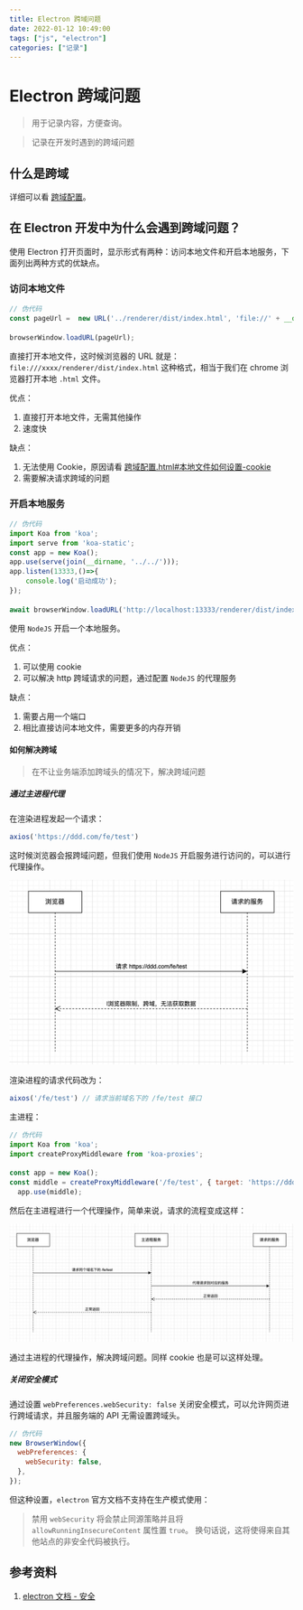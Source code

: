 ```yaml
---
title: Electron 跨域问题
date: 2022-01-12 10:49:00
tags: ["js", "electron"]
categories: ["记录"]
---
```




# Electron 跨域问题

> 用于记录内容，方便查询。

> 记录在开发时遇到的跨域问题

## 什么是跨域

详细可以看 [跨域配置](/note/frontend/安全问题/跨域配置.html)。

## 在 Electron 开发中为什么会遇到跨域问题？

使用 Electron 打开页面时，显示形式有两种：访问本地文件和开启本地服务，下面列出两种方式的优缺点。

### 访问本地文件

```javascript
// 伪代码
const pageUrl =  new URL('../renderer/dist/index.html', 'file://' + __dirname).toString();

browserWindow.loadURL(pageUrl);
```

直接打开本地文件，这时候浏览器的 URL 就是：`file:///xxxx/renderer/dist/index.html` 这种格式，相当于我们在 chrome 浏览器打开本地 `.html` 文件。

优点：

1. 直接打开本地文件，无需其他操作
2. 速度快

缺点：

1. 无法使用 Cookie，原因请看 [跨域配置.html#本地文件如何设置-cookie](/note/frontend/安全问题/跨域配置.html#本地文件如何设置-cookie)
2. 需要解决请求跨域的问题

### 开启本地服务

```javascript
// 伪代码
import Koa from 'koa';
import serve from 'koa-static';
const app = new Koa();
app.use(serve(join(__dirname, '../../')));
app.listen(13333,()=>{
    console.log('启动成功');
});

await browserWindow.loadURL('http://localhost:13333/renderer/dist/index.html');
```

使用 `NodeJS` 开启一个本地服务。

优点：

1. 可以使用 cookie
2. 可以解决 http 跨域请求的问题，通过配置 `NodeJS` 的代理服务

缺点：

1. 需要占用一个端口
2. 相比直接访问本地文件，需要更多的内存开销

#### 如何解决跨域

> 在不让业务端添加跨域头的情况下，解决跨域问题

##### 通过主进程代理

在渲染进程发起一个请求：

```javascript
axios('https://ddd.com/fe/test')
```

这时候浏览器会报跨域问题，但我们使用 `NodeJS` 开启服务进行访问的，可以进行代理操作。

![](../../../public/electron/service1.jpg)

渲染进程的请求代码改为：

```javascript
aixos('/fe/test') // 请求当前域名下的 /fe/test 接口
```

主进程：

```javascript
// 伪代码
import Koa from 'koa';
import createProxyMiddleware from 'koa-proxies';

const app = new Koa();
const middle = createProxyMiddleware('/fe/test', { target: 'https://ddd.com', changeOrigin: true });
  app.use(middle);

```

然后在主进程进行一个代理操作，简单来说，请求的流程变成这样：

![](../../../public/electron/service2.jpg)

通过主进程的代理操作，解决跨域问题。同样 cookie 也是可以这样处理。

##### 关闭安全模式

通过设置 `webPreferences.webSecurity: false` 关闭安全模式，可以允许网页进行跨域请求，并且服务端的 API 无需设置跨域头。

```javascript
// 伪代码
new BrowserWindow({
  webPreferences: {
    webSecurity: false,
  },
});
```

但这种设置，`electron` 官方文档不支持在生产模式使用：

> 禁用 `webSecurity` 将会禁止同源策略并且将 `allowRunningInsecureContent` 属性置 `true`。 换句话说，这将使得来自其他站点的非安全代码被执行。

## 参考资料

1. [electron 文档 - 安全](https://www.electronjs.org/zh/docs/latest/tutorial/security#%E6%B8%85%E5%8D%95%E5%AE%89%E5%85%A8%E5%BB%BA%E8%AE%AE)
